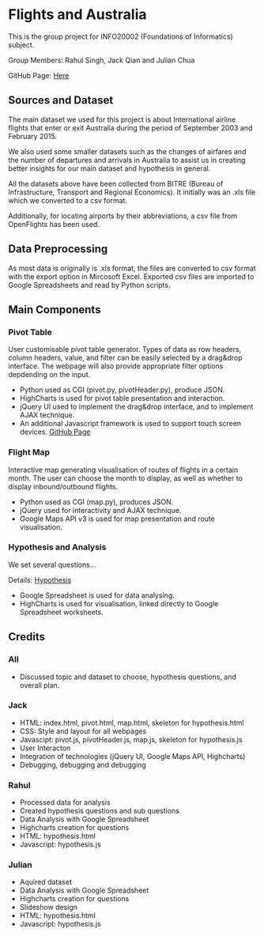 # Flights and Australia

This is the group project for INFO20002 (Foundations of Informatics) subject.

Group Members: Rahul Singh, Jack Qian and Julian Chua

GitHub Page: [Here](https://github.com/jack9966qk/Informatics)


## Sources and Dataset

The main dataset we used for this project is about International airline flights that enter or exit Australia during the period of September 2003 and February 2015.

We also used some smaller datasets such as the changes of airfares and the number of departures and arrivals in Australia to assist us in creating better insights for our main dataset and hypothesis in general. 

All the datasets above have been collected from BITRE (Bureau of Infrastructure, Transport and Regional Economics). It initially was an .xls file which we converted to a csv format.

Additionally, for locating airports by their abbreviations, a csv file from OpenFlights has been used.


## Data Preprocessing

As most data is originally is .xls format, the files are converted to csv format with the export option in Mircosoft Excel. Exported csv files are imported to Google Spreadsheets and read by Python scripts.


## Main Components

### Pivot Table

User customisable pivot table generator. Types of data as row headers, column headers, value, and filter can be easily selected by a drag&drop interface. The webpage will also provide appropriate filter options depdending on the input.

- Python used as CGI (pivot.py, pivotHeader.py), produce JSON.
- HighCharts is used for pivot table presentation and interaction.
- jQuery UI used to implement the drag&drop interface, and to implement AJAX technique.
- An additional Javascript framework is used to support touch screen devices. [GitHub Page](https://github.com/furf/jquery-ui-touch-punch)

### Flight Map

Interactive map generating visualisation of routes of flights in a certain month. The user can choose the month to display, as well as whether to display inbound/outbound flights.

- Python used as CGI (map.py), produces JSON.
- jQuery used for interactivity and AJAX technique.
- Google Maps API v3 is used for map presentation and route visualisation.

### Hypothesis and Analysis

We set several questions...

Details: [Hypothesis](Hypothesis.md)

- Google Spreadsheet is used for data analysing.
- HighCharts is used for visualisation, linked directly to Google Spreadsheet worksheets.

## Credits

### All

- Discussed topic and dataset to choose, hypothesis questions, and overall plan.

### Jack

- HTML: index.html, pivot.html, map.html, skeleton for hypothesis.html
- CSS: Style and layout for all webpages
- Javascipt: pivot.js, pivotHeader.js, map.js, skeleton for hypothesis.js
- User Interacton
- Integration of technologies (jQuery UI, Google Maps API, Highcharts)
- Debugging, debugging and debugging

### Rahul

- Processed data for analysis
- Created hypothesis questions and sub questions
- Data Analysis with Google Spreadsheet
- Highcharts creation for questions
- HTML: hypothesis.html
- Javascript: hypothesis.js

### Julian 

- Aquired dataset
- Data Analysis with Google Spreadsheet
- Highcharts creation for questions
- Slideshow design
- HTML: hypothesis.html
- Javascript: hypothesis.js
